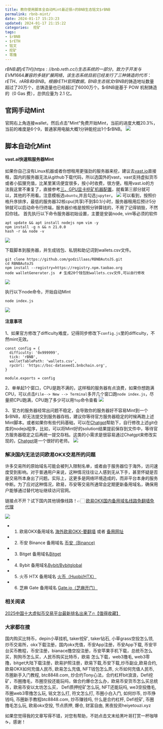 ```yaml
---
title: 教你使用脚本全自动Mint最近很🔥的BNB生态铭文$rBNB
permalink: rbnb-mint/
date: 2024-01-17 15:23:23
updated: 2024-01-17 21:15:22
categories:  挖矿
tags:
- $rBNB
- $rETH
- 铭文
- 挖矿
- 零撸
---
```


$rBNB是[rETH](https://bnb.reth.cc/)生态系统的一部分，致力于开发与EVM 1664 兼容的多链扩展网络，该生态系统目前已经发行了三种铸造的代币：rETH、rARB 和 rBNB。根据 rETH 官网数据，BNB生态铭文$rBNB的铸造地址数量超过了20万个，总铸造量也已经超过了6000万个。$rBNB是基于 POW 机制铸造的（0 Gas 费），总供应量为 2.1 亿。

## 官网手动Mint
官网右上角连接wallet，然后点击"Mint"免费开始Mint，当前的进度大概20.3%，当前的难度是6个9，普通家用电脑大概1分钟能挖出1个$rBNB。
![](https://ac63e02.webp.li/rbnb-001.png)

## 脚本自动化Mint
#### vast.ai快速租服务器Mint
如果你自己没有Linux机器或者你想租用更强劲的服务器来挖，建议去[vast.io](https://cloud.vast.ai/?ref_id=88254)直接租，国内的服务器无法从github下载代码，所以选国外的vast，vast支持虚拟货币或者小狐狸充值，比某里某讯便宜很多，按小时收费，很方便。租用vast.io的方法我这里不重复了，直接参考[三、GPU显卡挖矿机器配置](https://heiyetouzi.xyz/minequainetwork/#toc-heading-15)，就看第三部分就可以，其他的不用看。注意模板选`ubuntu`,并且勾选`jupyter`。
![](https://ac63e02.webp.li/rbnb-002.png)
可以看到，按照价格升序排序，最低的服务器32核cpu(共享)不到$0.1/小时，服务器租用后预计5分钟就可以启动命令行终端，服务器价格是按照分钟算钱的，不用了记得销毁，不然扣你钱。
首先执行以下命令服务器初始设置，主要是安装node, vim等必须的软件
```
apt update && apt install nodejs npm vim -y
npm install -g n && n 21.0.0
hash -r && node -v
```
![](https://ac63e02.webp.li/rbnb-003.png)

下载脚本到服务器，并生成钱包、私钥和助记词到wallets.csv文件。
```
git clone https://github.com/godzillaas/RBNBAutoJS.git
cd RBNBAutoJS
npm install --registry=https://registry.npm.taobao.org
node walletGenerater.js  # 生成20个钱包到wallets.csv文件,可以自行修改
```
![](https://ac63e02.webp.li/rbnb-004.png)

执行以下node命令，开始自动Mint
```
node index.js
```
![](https://ac63e02.webp.li/rbnb-005.png)



#### 注意事项
1、如果官方修改了difficulty难度，记得同步修改下`config.js`里的difficulty，不然mint无效。
```
const config = {
  difficulty: '0x999999',
  tick: 'rBNB',
  walletTablePath: 'wallets.csv',
  rpcUrl: 'https://bsc-dataseed1.bnbchain.org',
}

module.exports = config
```

2、单单起1个窗口，CPU是跑不满的，这样租的服务器有点浪费，如果你想跑满CPU，可以点击`File--> New --> Terminal`多开几个窗口跑`node index.js`，尽量把CPU跑满，CPU跑了多少可以用`Top`命令查看
![](https://ac63e02.webp.li/rbnb-006.png)

3、官方的服务器经常出问题不稳定，会导致你的服务器好不容易Mint到一个$rBNB，却无法提交到服务器存档，建议你等待官方服务器稳定的时候再跑上述Mint脚本。或者如果你有些代码基础，可以在[Chatgpt](https://chatgpt-plus.github.io/)帮助下，自行修改上述git仓库的nodejs程序，比如，可以将Mint好的solution结果提前保存到文件中，等待官方服务器稳定之后再统一提交存档。这类的小需求是很容易通过Chatgpt来修改实现的，[Chatgpt](https://chatgpt-plus.github.io/)是一个很好的老师。
![](https://ac63e02.webp.li/rbnb-007.png)

### 解决国内无法访问欧易OKX交易所的问题
许多交易所的原始域名可能会被列入限制名单，或者由于服务器位于海外，访问速度受到影响。对于普通用户来说，这种情况往往让人感到无从下手，甚至怀疑是否是交易所本身出了问题。实际上，这更多是网络环境造成的，而非平台本身的服务中断。为了应对这种情况，欧易，币安等交易所通常会定期更新备用域名，确保用户能够通过替代地址继续访问官网。

链接点不开？试下国内其他镜像线路！👉🏻 [欧易OKX国内备用域名线路免翻墙免代理](https://vlink.cc/okxcn)

[![](https://307e939.webp.li/20250812124552161.png)](https://vlink.cc/okxcn)


- 1. 欧易OKX备用域名 [海外欧易OKX-要翻墙](https://www.okx.com/zh-hans/join/76527935) 或者 [备用网址](https://www.chouyi.kim/zh-hans/join/76527935) 
- 2. 币安 Binance 备用域名 [币安（Binance)](https://binanceuz.co/zh-CN/register?ref=36457687)
- 3. Bitget 备用域名[Bitget](https://www.glassgs.com/zh-CN/referral/register?from=referral&clacCode=VRNEYUTR)
- 4. Bybit 备用域名[Bybit/Bybitglobal](https://www.bybitglobal.com/zh-MY/invite/?ref=VMKORMM)
- 5. 火币 HTX 备用域名 [火币（Huobi/HTX）](https://www.htx.com/invite/zh-cn/1f?invite_code=whf45223)
- 6. 芝麻 Gate 备用域名 [Gate.io（芝麻开门）](https://www.gateex.cc/zh/signup?ref_type=103&ref=A1ERAQ)

### 相关阅读
[2025中国十大虚拟币交易平台最新排名出来了🔥【值得收藏】](https://btc8848.com/top-10-exchanges/)


###  大家都在搜
国内购买比特币，depin小草挂机, taker挖矿, taker钻石, 小草grass空投怎么领, 炒币交易所，okx下载注册，国内okx充值，币安App注册，币安App下载, 币安平台买币教程，币安注册，bianace撸空投注册，币安苹果手机下载，总统币怎么买，狗狗币怎么买，人民币购买比特币，欧易 怎么下载，web3撸毛, web3零撸，bitget大陆下载注册，欧易护照注册，欧易下载,币安下载,炒币副业,欧易合约, 欧易OKX如何充值人民币, 欧易怎么充值, NFT钱包怎么弄, 火币如何充值人民币, 币圈新手入门教程, btc8848.com, 炒合约Tony心法，合约杠杆bit浪浪，Defi挖矿，币圈撸毛，币圈空投还能玩吗，做合约爆仓怎么办，欧易币安货币怎么买总统币，欧易币安以太坊怎么买， Defi质押挖矿怎么玩, NFT还能玩吗, we3空投撸毛, 币圈web3零撸怎么玩, 铭文怎么打, 符文怎么打, 币圈小白入门, 如何炒币, 炒币挣钱吗, 币圈新手教程btc8848.com, 炒币赚钱吗, 什么是合约杠杆, Defi挖矿, 币圈撸毛怎么玩, 欧易okx空投, 节点质押, 爆仓, 财富自由, 黑夜投资heiyetouzi.xyz

如果您觉得我的文章写得不错，对您有帮助，不妨点击文末给黑叶哥打赏一杯咖啡☕️，感谢！

